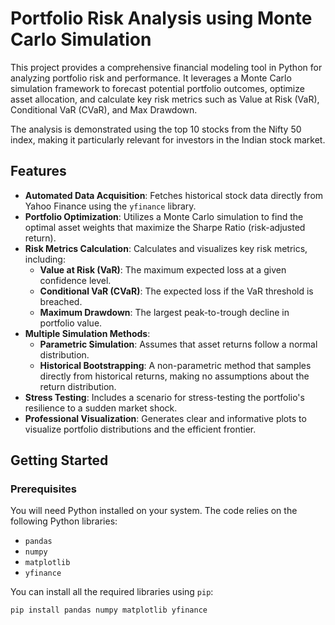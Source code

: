 # Portfolio Risk Analysis using Monte Carlo Simulation

This project provides a comprehensive financial modeling tool in Python for analyzing portfolio risk and performance. It leverages a Monte Carlo simulation framework to forecast potential portfolio outcomes, optimize asset allocation, and calculate key risk metrics such as Value at Risk (VaR), Conditional VaR (CVaR), and Max Drawdown.

The analysis is demonstrated using the top 10 stocks from the Nifty 50 index, making it particularly relevant for investors in the Indian stock market.

## Features

* **Automated Data Acquisition**: Fetches historical stock data directly from Yahoo Finance using the `yfinance` library.
* **Portfolio Optimization**: Utilizes a Monte Carlo simulation to find the optimal asset weights that maximize the Sharpe Ratio (risk-adjusted return).
* **Risk Metrics Calculation**: Calculates and visualizes key risk metrics, including:
    * **Value at Risk (VaR)**: The maximum expected loss at a given confidence level.
    * **Conditional VaR (CVaR)**: The expected loss if the VaR threshold is breached.
    * **Maximum Drawdown**: The largest peak-to-trough decline in portfolio value.
* **Multiple Simulation Methods**:
    * **Parametric Simulation**: Assumes that asset returns follow a normal distribution.
    * **Historical Bootstrapping**: A non-parametric method that samples directly from historical returns, making no assumptions about the return distribution.
* **Stress Testing**: Includes a scenario for stress-testing the portfolio's resilience to a sudden market shock.
* **Professional Visualization**: Generates clear and informative plots to visualize portfolio distributions and the efficient frontier.

## Getting Started

### Prerequisites

You will need Python installed on your system. The code relies on the following Python libraries:

* `pandas`
* `numpy`
* `matplotlib`
* `yfinance`

You can install all the required libraries using `pip`:

```bash
pip install pandas numpy matplotlib yfinance
